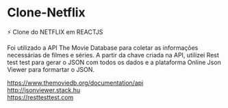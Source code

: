 # Clone-Netflix

⚡ Clone do NETFLIX em REACTJS

Foi utilizado a API The Movie Database para coletar as informações necessárias de filmes e séries. A partir da chave criada na API, utilizei Rest test test para gerar o JSON com todos os dados e a plataforma Online Json Viewer para formartar o JSON.

https://www.themoviedb.org/documentation/api <br/>
http://jsonviewer.stack.hu <br/>
https://resttesttest.com <br/>

